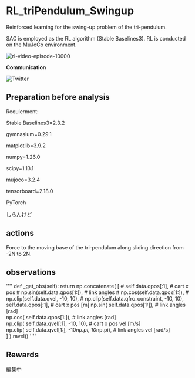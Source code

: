 # RL_triPendulum_Swingup
Reinforced learning for the swing-up problem of the tri-pendulum.

SAC is employed as the RL algorithm (Stable Baselines3).
RL is conducted on the MuJoCo environment. 

![rl-video-episode-10000](https://github.com/user-attachments/assets/33ba400b-c4fd-4b84-9645-57075a8a7324)


**Communication**

<a style="text-decoration: none" href="https://twitter.com/hogelungfish" target="_blank">
    <img src="https://img.shields.io/badge/twitter-%40hogelungfish-1da1f2.svg" alt="Twitter">
</a>
<p>

## Preparation before analysis

Requierment:

Stable Baselines3=2.3.2

gymnasium=0.29.1

matplotlib=3.9.2

numpy=1.26.0

scipy=1.13.1

mujoco=3.2.4

tensorboard=2.18.0

PyTorch

しらんけど

## actions

Force to the moving base of the tri-pendulum along sliding direction from -2N to 2N.

## observations

''''
def _get_obs(self):
    return np.concatenate(
        [
            # self.data.qpos[:1],             # cart x pos
            # np.sin(self.data.qpos[1:]),     # link angles
            # np.cos(self.data.qpos[1:]),
            # np.clip(self.data.qvel, -10, 10),
            # np.clip(self.data.qfrc_constraint, -10, 10),
            self.data.qpos[:1],                                     # cart x pos [m]
            np.sin( self.data.qpos[1:]),                            # link angles [rad]   
            np.cos( self.data.qpos[1:]),                            # link angles [rad]    
            np.clip( self.data.qvel[:1], -10, 10),                  # cart x pos vel [m/s]  
            np.clip( self.data.qvel[1:], -10*np.pi, 10*np.pi),      # link angles vel [rad/s]      
        ]
    ).ravel()
''''

## Rewards

編集中
